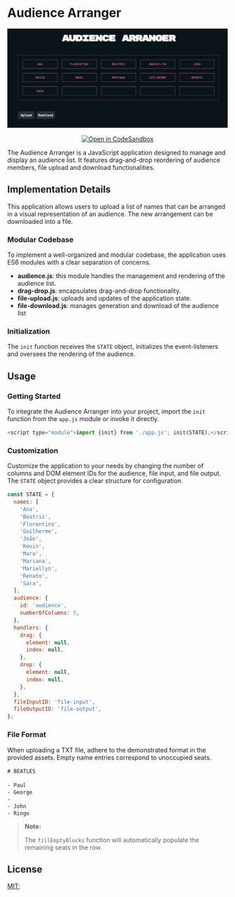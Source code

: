 # Audience Arranger

<p align="center"><img src="./assets/screenshot.jpg" width="1000"></p>

<div align="center">

<a href="">[![Open in CodeSandbox](https://img.shields.io/badge/Open%20in-CodeSandbox-success?style=flat-square&logo=codesandbox)]()</a>

</div>
The Audience Arranger is a JavaScript application designed to manage and display an audience list. It features drag-and-drop reordering of audience members, file upload and download functionalities.

## Implementation Details

This application allows users to upload a list of names that can be arranged in a visual representation of an audience. The new arrangement can be downloaded into a file.

### Modular Codebase

To implement a well-organized and modular codebase, the application uses ES6 modules with a clear separation of concerns.

- **audience.js**: this module handles the management and rendering of the audience list.
- **drag-drop.js**: encapsulates drag-and-drop functionality.
- **file-upload.js**: uploads and updates of the application state.
- **file-download.js**: manages generation and download of the audience list

### Initialization

The `init` function receives the `STATE` object, initializes the event-listeners and oversees the rendering of the audience.

## Usage

### Getting Started

To integrate the Audience Arranger into your project, import the `init` function from the `app.js` module or invoke it directly.

```javascript
<script type="module">import {init} from './app.js'; init(STATE);</script>
```

### Customization

Customize the application to your needs by changing the number of columns and DOM element IDs for the audience, file input, and file output. The `STATE` object provides a clear structure for configuration.

```js
const STATE = {
  names: [
    'Ana',
    'Beatriz',
    'Florentino',
    'Guilherme',
    'João',
    'Kevin',
    'Mara',
    'Mariana',
    'Mariellyn',
    'Renato',
    'Sara',
  ],
  audience: {
    id: 'audience',
    numberOfColumns: 5,
  },
  handlers: {
    drag: {
      element: null,
      index: null,
    },
    drop: {
      element: null,
      index: null,
    },
  },
  fileInputID: 'file-input',
  fileOutputID: 'file-output',
};
```

### File Format

When uploading a TXT file, adhere to the demonstrated format in the provided assets. Empty name entries correspond to unoccupied seats.

```plaintext
# BEATLES

- Paul
- George
-
- John
- Ringo
```

> **Note:**
>
> The `fillEmptyBlocks` function will automatically populate the remaining seats in the row.

## License

[MIT](https://choosealicense.com/licenses/mit/);
